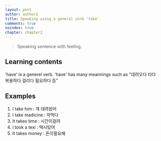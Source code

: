```yaml
---
layout: post
author: author2
title: Speaking using a general verb 'take'
comments: true
noindex: true
chapter: chapter2
---
```

>Speaking sentence with feeling.

## Learning contents

'have' is a generel verb. 'have' has many meannings such as "데려오다 타다 복용하다 걸리다 필요하다 등"

## Examples
1. I take him 
: 걔 데려왔어
2. I take madicine 
: 약먹다
3. It takes time 
: 시간이걸려
4. I took a texi 
: 택시탔어
5. It takes money 
: 돈이필요해
